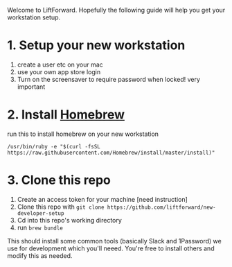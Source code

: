 Welcome to LiftForward. Hopefully the following guide will help you get your workstation setup. 

# 1. Setup your new workstation

 1. create a user etc on your mac
 1. use your own app store login
 1. Turn on the screensaver to require password when locked! very important

# 2. Install [Homebrew](https://brew.sh/)

run this to install homebrew on your new workstation
```
/usr/bin/ruby -e "$(curl -fsSL https://raw.githubusercontent.com/Homebrew/install/master/install)"
```

# 3. Clone this repo
  1. Create an access token for your machine [need instruction]
  1. Clone this repo with `git clone https://github.com/liftforward/new-developer-setup`
  1. Cd into this repo's working directory
  1. run `brew bundle` 
  
This should install some common tools (basically Slack and 1Password) we use for development 
which you'll neeed. You're free to install others and modify this as needed.

